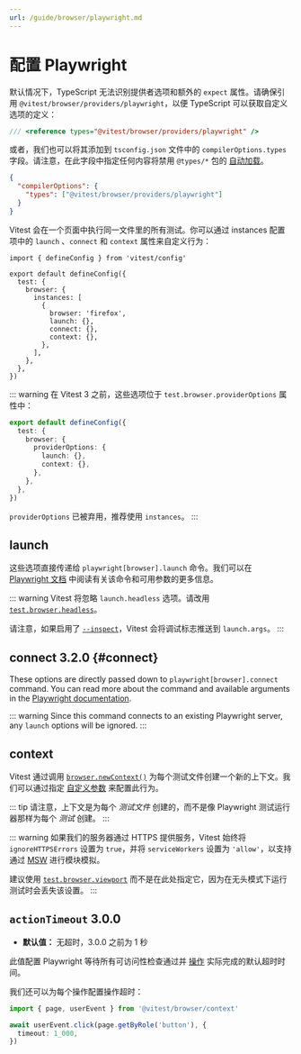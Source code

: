 ```yaml
---
url: /guide/browser/playwright.md
---
```

# 配置 Playwright

默认情况下，TypeScript 无法识别提供者选项和额外的 `expect` 属性。请确保引用 `@vitest/browser/providers/playwright`，以便 TypeScript 可以获取自定义选项的定义：

```ts [vitest.shims.d.ts]
/// <reference types="@vitest/browser/providers/playwright" />
```

或者，我们也可以将其添加到 `tsconfig.json` 文件中的 `compilerOptions.types` 字段。请注意，在此字段中指定任何内容将禁用 `@types/*` 包的 [自动加载](https://www.typescriptlang.org/tsconfig/#types)。

```json [tsconfig.json]
{
  "compilerOptions": {
    "types": ["@vitest/browser/providers/playwright"]
  }
}
```

Vitest 会在一个页面中执行同一文件里的所有测试。你可以通过 instances 配置项中的 `launch` 、`connect` 和 `context` 属性来自定义行为：

```ts{9-11} [vitest.config.ts]
import { defineConfig } from 'vitest/config'

export default defineConfig({
  test: {
    browser: {
      instances: [
        {
          browser: 'firefox',
          launch: {},
          connect: {},
          context: {},
        },
      ],
    },
  },
})
```

::: warning
在 Vitest 3 之前，这些选项位于 `test.browser.providerOptions` 属性中：

```ts [vitest.config.ts]
export default defineConfig({
  test: {
    browser: {
      providerOptions: {
        launch: {},
        context: {},
      },
    },
  },
})
```

`providerOptions` 已被弃用，推荐使用 `instances`。
:::

## launch

这些选项直接传递给 `playwright[browser].launch` 命令。我们可以在 [Playwright 文档](https://playwright.dev/docs/api/class-browsertype#browser-type-launch) 中阅读有关该命令和可用参数的更多信息。

::: warning
Vitest 将忽略 `launch.headless` 选项。请改用 [`test.browser.headless`](/guide/browser/config#browser-headless)。

请注意，如果启用了 [`--inspect`](/guide/cli#inspect)，Vitest 会将调试标志推送到 `launch.args`。
:::

## connect 3.2.0 {#connect}

These options are directly passed down to `playwright[browser].connect` command. You can read more about the command and available arguments in the [Playwright documentation](https://playwright.dev/docs/api/class-browsertype#browser-type-connect).

::: warning
Since this command connects to an existing Playwright server, any `launch` options will be ignored.
:::

## context

Vitest 通过调用 [`browser.newContext()`](https://playwright.dev/docs/api/class-browsercontext) 为每个测试文件创建一个新的上下文。我们可以通过指定 [自定义参数](https://playwright.dev/docs/api/class-apirequest#api-request-new-context) 来配置此行为。

::: tip
请注意，上下文是为每个 *测试文件* 创建的，而不是像 Playwright 测试运行器那样为每个 *测试* 创建。
:::

::: warning
如果我们的服务器通过 HTTPS 提供服务，Vitest 始终将 `ignoreHTTPSErrors` 设置为 `true`，并将 `serviceWorkers` 设置为 `'allow'`，以支持通过 [MSW](https://mswjs.io) 进行模块模拟。

建议使用 [`test.browser.viewport`](/guide/browser/config#browser-headless) 而不是在此处指定它，因为在无头模式下运行测试时会丢失该设置。
:::

## `actionTimeout` 3.0.0

* **默认值：** 无超时，3.0.0 之前为 1 秒

此值配置 Playwright 等待所有可访问性检查通过并 [操作](/guide/browser/interactivity-api) 实际完成的默认超时时间。

我们还可以为每个操作配置操作超时：

```ts
import { page, userEvent } from '@vitest/browser/context'

await userEvent.click(page.getByRole('button'), {
  timeout: 1_000,
})
```
